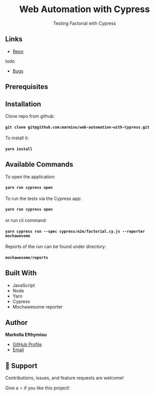<h1 align="center">Web Automation with Cypress</h1>

<p align="center">Testing Factorial with Cypress</p>

## Links

- [Repo](https://github.com/marmiou/web-automation-with-Cypress "Web Automation with Cypress Repo")

todo
- [Bugs](https://github.com/Rohit19060/<project-name>/issues "Issues Page")

## Prerequisites
[comment]: <> (Add all installations needed)

## Installation

Clone repo from github:
#### `git clone git@github.com:marmiou/web-automation-with-Cypress.git`

To install it:

#### `yarn install`

## Available Commands

To open the application:
#### `yarn run cypress open`

To run the tests via the Cypress app:
#### `yarn run cypress open`

or run cli command:
#### `yarn cypress run --spec cypress/e2e/factorial.cy.js --reporter mochawesome`

Reports of the run can be found under directory:
#### `mochawesome/reports`
## Built With

- JavaScript
- Node
- Yarn
- Cypress
- Mochawesome reporter

[comment]: <> (Add a reporter)

## Author
**Markella Efthymiou**
- [GitHub Profile](https://github.com/marmiou/ "Markella Efthymiou")
- [Email](mailto:efthymioumarkella@gmail.com?subject=Hi "Hi!")

## 🤝 Support

Contributions, issues, and feature requests are welcome!

Give a ⭐️ if you like this project!